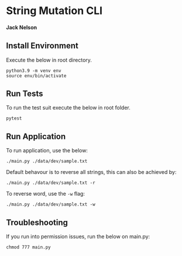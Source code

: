 # String Mutation CLI
#### Jack Nelson

## Install Environment
Execute the below in root directory.
```
python3.9 -m venv env
source env/bin/activate 
```

## Run Tests
To run the test suit execute the below in root folder.
```
pytest
```

## Run Application
To run application, use the below:
```
./main.py ./data/dev/sample.txt
```
Default behavour is to reverse all strings, this can also be achieved by:
```
./main.py ./data/dev/sample.txt -r
```
To reverse word, use the `-w` flag:
```
./main.py ./data/dev/sample.txt -w
```

## Troubleshooting
If you run into permission issues, run the below on main.py:
```
chmod 777 main.py
```